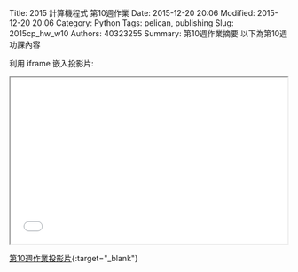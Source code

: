 Title: 2015 計算機程式 第10週作業
Date: 2015-12-20 20:06
Modified: 2015-12-20 20:06
Category: Python
Tags: pelican, publishing
Slug: 2015cp_hw_w10
Authors: 40323255
Summary: 第10週作業摘要
以下為第10週功課內容

利用 iframe 嵌入投影片:

<iframe src="40323255_cp_w10.html" width="500" height="300"></iframe>

[第10週作業投影片](simplest10.html){:target="_blank"}
